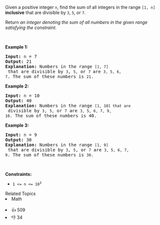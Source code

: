 <p>Given a positive integer <code>n</code>, find the sum of all integers in the range <code>[1, n]</code> <strong>inclusive</strong> that are divisible by <code>3</code>, <code>5</code>, or <code>7</code>.</p>

<p>Return <em>an integer denoting the sum of all numbers in the given range satisfying&nbsp;the constraint.</em></p>

<p>&nbsp;</p> 
<p><strong class="example">Example 1:</strong></p>

<pre>
<strong>Input:</strong> n = 7
<strong>Output:</strong> 21
<strong>Explanation:</strong> Numbers in the range <span><code>[1, 7]</code></span> that are divisible by <span><code>3</code></span>, <span><code>5,</code></span> or <span><code>7 </code></span>are <span><code>3, 5, 6, 7</code></span>. The sum of these numbers is <span><code>21</code></span>.
</pre>

<p><strong class="example">Example 2:</strong></p>

<pre>
<strong>Input:</strong> n = 10
<strong>Output:</strong> 40
<strong>Explanation:</strong> Numbers in the range <span><code>[1, 10] that are</code></span> divisible by <span><code>3</code></span>, <span><code>5,</code></span> or <span><code>7</code></span> are <span><code>3, 5, 6, 7, 9, 10</code></span>. The sum of these numbers is 40.
</pre>

<p><strong class="example">Example 3:</strong></p>

<pre>
<strong>Input:</strong> n = 9
<strong>Output:</strong> 30
<strong>Explanation:</strong> Numbers in the range <span><code>[1, 9]</code></span> that are divisible by <span><code>3</code></span>, <span><code>5</code></span>, or <span><code>7</code></span> are <span><code>3, 5, 6, 7, 9</code></span>. The sum of these numbers is <span><code>30</code></span>.
</pre>

<p>&nbsp;</p> 
<p><strong>Constraints:</strong></p>

<ul> 
 <li><code>1 &lt;= n &lt;= 10<sup>3</sup></code></li> 
</ul>

<div><div>Related Topics</div><div><li>Math</li></div></div><br><div><li>👍 509</li><li>👎 34</li></div>